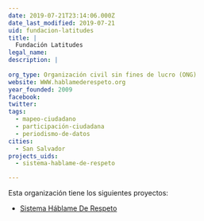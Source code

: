 ```yaml
---
date: 2019-07-21T23:14:06.000Z
date_last_modified: 2019-07-21
uid: fundacion-latitudes
title: |
  Fundación Latitudes
legal_name: 
description: |
  
org_type: Organización civil sin fines de lucro (ONG)
website: WWW.hablamederespeto.org
year_founded: 2009
facebook: 
twitter: 
tags:
  - mapeo-ciudadano
  - participación-ciudadana
  - periodismo-de-datos
cities: 
  - San Salvador
projects_uids:
  - sistema-hablame-de-respeto

---
```


Esta organización tiene los siguientes proyectos:

- [Sistema Háblame De Respeto](/proyectos/sistema-hablame-de-respeto)
